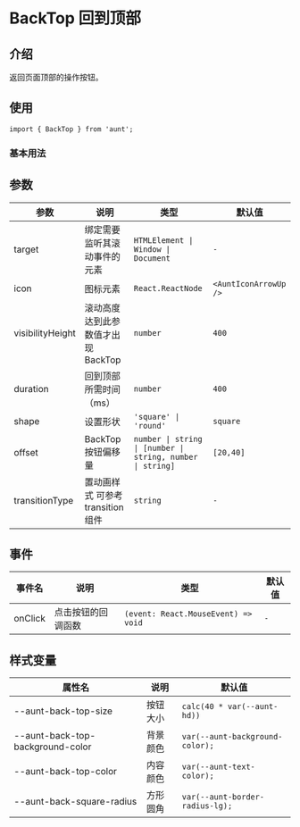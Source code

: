 # BackTop 回到顶部

<code hidden="hidden" src="./demos/demo.tsx"></code>

## 介绍

返回页面顶部的操作按钮。

## 使用

```tsx
import { BackTop } from 'aunt';
```

### 基本用法

<code src="./demos/demo-base.tsx"></code>

## 参数

| 参数             | 说明                               | 类型                                                       | 默认值                |
| ---------------- | ---------------------------------- | ---------------------------------------------------------- | --------------------- |
| target           | 绑定需要监听其滚动事件的元素       | `HTMLElement \| Window \| Document`                        | `-`                   |
| icon             | 图标元素                           | `React.ReactNode`                                          | `<AuntIconArrowUp />` |
| visibilityHeight | 滚动高度达到此参数值才出现 BackTop | `number`                                                   | `400`                 |
| duration         | 回到顶部所需时间（ms）             | `number`                                                   | `400`                 |
| shape            | 设置形状                           | `'square' \| 'round'`                                      | `square`              |
| offset           | BackTop 按钮偏移量                 | `number \| string \| [number \| string, number \| string]` | `[20,40]`             |
| transitionType   | 置动画样式 可参考 transition 组件  | `string`                                                   | `-`                   |

## 事件

| 事件名  | 说明               | 类型                                | 默认值 |
| ------- | ------------------ | ----------------------------------- | ------ |
| onClick | 点击按钮的回调函数 | `(event: React.MouseEvent) => void` | `-`    |

## 样式变量

| 属性名                           | 说明     | 默认值                          |
| -------------------------------- | -------- | ------------------------------- |
| --aunt-back-top-size             | 按钮大小 | `calc(40 * var(--aunt-hd))`     |
| --aunt-back-top-background-color | 背景颜色 | `var(--aunt-background-color);` |
| --aunt-back-top-color            | 内容颜色 | `var(--aunt-text-color);`       |
| --aunt-back-square-radius        | 方形圆角 | `var(--aunt-border-radius-lg);` |
